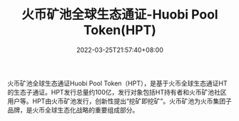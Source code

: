 ﻿---
weight: 
title: "火币矿池全球生态通证-Huobi Pool Token(HPT)"
description: "火币矿池全球生态通证Huobi Pool Token（HPT），是基于火币全球生态通证HT的生态子通证"
date: 2022-03-25T21:57:40+08:00
lastmod: 2022-03-25T16:45:40+08:00
draft: false
authors: ["Metabd"]
featuredImage: "huobikuangchiquanqiushengtaitongzheng-huobi-pool-tokenhpt.webp"
link: ""
tags: ["数字代币","火币矿池全球生态通证-Huobi Pool Token(HPT)"]
categories: ["navigation"]
navigation: ["数字代币"]
lightgallery: true
toc: true
pinned: false
recommend: false
recommend1: false
---
火币矿池全球生态通证Huobi Pool Token（HPT），是基于火币全球生态通证HT的生态子通证。HPT发行总量约100亿，发行对象包括HT持有者和火币矿池社区用户等。HPT由火币矿池发行，创新性提出“挖矿即挖矿”。火币矿池为火币集团子品牌，是火币全球生态化战略的重要组成部分。

